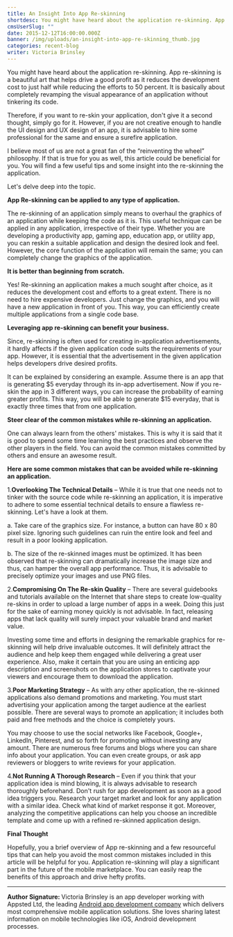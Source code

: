 ```yaml
---
title: An Insight Into App Re-skinning
shortdesc: You might have heard about the application re-skinning. App re-skinning is a beautiful art that helps drive a good profit as it reduces the development cost to just half while reducing the efforts to 50 percent. It is basically about completely revamping the visual appearance of an application without tinkering its code.
cmsUserSlug: ""
date: 2015-12-12T16:00:00.000Z
banner: /img/uploads/an-insight-into-app-re-skinning_thumb.jpg
categories: recent-blog
writer: Victoria Brinsley
---
```


You might have heard about the application re-skinning. App re-skinning is a beautiful art that helps drive a good profit as it reduces the development cost to just half while reducing the efforts to 50 percent. It is basically about completely revamping the visual appearance of an application without tinkering its code.

Therefore, if you want to re-skin your application, don't give it a second thought, simply go for it. However, if you are not creative enough to handle the UI design and UX design of an app, it is advisable to hire some professional for the same and ensure a surefire application.

I believe most of us are not a great fan of the “reinventing the wheel” philosophy. If that is true for you as well, this article could be beneficial for you. You will find a few useful tips and some insight into the re-skinning the application.

Let's delve deep into the topic. 

**App Re-skinning can be applied to any type of application.**

The re-skinning of an application simply means to overhaul the graphics of an application while keeping the code as it is. This useful technique can be applied in any application, irrespective of their type. Whether you are developing a productivity app, gaming app, education app, or utility app, you can reskin a suitable application and design the desired look and feel. However, the core function of the application will remain the same; you can completely change the graphics of the application. 

**It is better than beginning from scratch.**

Yes! Re-skinning an application makes a much sought after choice, as it reduces the development cost and efforts to a great extent. There is no need to hire expensive developers. Just change the graphics, and you will have a new application in front of you. This way, you can efficiently create multiple applications from a single code base. 

**Leveraging app re-skinning can benefit your business.**

Since, re-skinning is often used for creating in-application advertisements, it hardly affects if the given application code suits the requirements of your app. However, it is essential that the advertisement in the given application helps developers drive desired profits. 

It can be explained by considering an example. Assume there is an app that is generating $5 everyday through its in-app advertisement. Now if you re-skin the app in 3 different ways, you can increase the probability of earning greater profits. This way, you will be able to generate $15 everyday, that is exactly three times that from one application. 

**Steer clear of the common mistakes while re-skinning an application.**

One can always learn from the others' mistakes. This is why it is said that it is good to spend some time learning the best practices and observe the other players in the field. You can avoid the common mistakes committed by others and ensure an awesome result. 

**Here are some common mistakes that can be avoided while re-skinning an application.**

1.**Overlooking The Technical Details** – While it is true that one needs not to tinker with the source code while re-skinning an application, it is imperative to adhere to some essential technical details to ensure a flawless re-skinning. Let's have a look at them. 

   a. Take care of the graphics size. For instance, a button can have 80 x 80 pixel size. Ignoring such guidelines can ruin the entire look and feel and result in a poor looking application. 

   b. The size of the re-skinned images must be optimized. It has been observed that re-skinning can dramatically increase the image size and thus, can hamper the overall app performance. Thus, it is advisable to precisely optimize your images and use PNG files. 

2.**Compromising On The Re-skin Quality** – There are several guidebooks and tutorials available on the Internet that share steps to create low-quality re-skins in order to upload a large number of apps in a week. Doing this just for the sake of earning money quickly is not advisable. In fact, releasing apps that lack quality will surely impact your valuable brand and market value. 

Investing some time and efforts in designing the remarkable graphics for re-skinning will help drive invaluable outcomes. It will definitely attract the audience and help keep them engaged while delivering a great user experience. Also, make it certain that you are using an enticing app description and screenshots on the application stores to captivate your viewers and encourage them to download the application. 

3.**Poor Marketing Strategy** – As with any other application, the re-skinned applications also demand promotions and marketing. You must start advertising your application among the target audience at the earliest possible. There are several ways to promote an application; it includes both paid and free methods and the choice is completely yours. 

You may choose to use the social networks like Facebook, Google+, LinkedIn, Pinterest, and so forth for promoting without investing any amount. There are numerous free forums and blogs where you can share info about your application. You can even create groups, or ask app reviewers or bloggers to write reviews for your application. 

4.**Not Running A Thorough Research** – Even if you think that your application idea is mind blowing, it is always advisable to research thoroughly beforehand. Don't rush for app development as soon as a good idea triggers you. Research your target market and look for any application with a similar idea. Check what kind of market response it got. Moreover, analyzing the competitive applications can help you choose an incredible template and come up with a refined re-skinned application design. 

**Final Thought**

Hopefully, you a brief overview of App re-skinning and a few resourceful tips that can help you avoid the most common mistakes included in this article will be helpful for you. Application re-skinning will play a significant part in the future of the mobile marketplace. You can easily reap the benefits of this approach and drive hefty profits.

<hr>

<strong>Author Signature: </strong>Victoria Brinsley is an app developer working with Appsted Ltd, the leading <a href="http://www.appsted.com/services/android-development" target="_blank">Android app development company</a> which delivers most comprehensive mobile application solutions. She loves sharing latest information on mobile technologies like iOS, Android development processes.